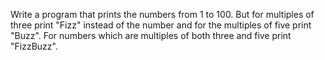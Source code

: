 Write a program that prints the numbers from 1 to 100. 
But for multiples of three print "Fizz" instead of the number and 
for the multiples of five print "Buzz". 
For numbers which are multiples of both three and five print "FizzBuzz".